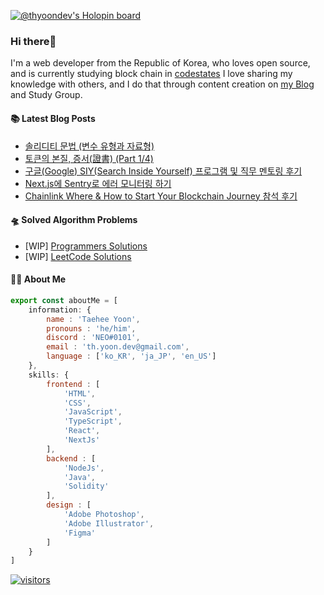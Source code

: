[![@thyoondev's Holopin board](https://holopin.me/thyoondev)](https://holopin.io/@thyoondev)

### Hi there👋
I'm a web developer from the Republic of Korea, who loves open source, and is currently studying block chain in [codestates](https://www.codestates.com/) 
I love sharing my knowledge with others, and I do that through content creation on [my Blog](https://velog.io/@thyoondev) and Study Group.

<!-- <a href="https://github.com/anuraghazra/github-readme-stats">
    <img align="center" src = "https://github-readme-stats.vercel.app/api?username=thyoondev&count_private=true&show_icons=true&include_all_commits=true&hide_border=true&hide_title=true">
</a> -->

#### 📚 Latest Blog Posts 

<!-- BLOG-POST-LIST:START -->
- [솔리디티 문법 &lpar;변수 유형과 자료형&rpar;](https://velog.io/@thyoondev/%EC%86%94%EB%A6%AC%EB%94%94%ED%8B%B0-%EB%AC%B8%EB%B2%95-%EB%B3%80%EC%88%98-%EC%9C%A0%ED%98%95%EA%B3%BC-%EC%9E%90%EB%A3%8C%ED%98%95)
- [토큰의 본질, 증서&lpar;證書&rpar; &lpar;Part 1/4&rpar;](https://velog.io/@thyoondev/%ED%86%A0%ED%81%B0%EC%9D%98-%EB%B3%B8%EC%A7%88-%EC%A6%9D%EC%84%9C%E8%AD%89%E6%9B%B8)
- [구글&lpar;Google&rpar; SIY&lpar;Search Inside Yourself&rpar; 프로그램 및 직무 멘토링 후기](https://velog.io/@thyoondev/%EA%B5%AC%EA%B8%80Google-SIYSearch-Inside-Yourself-%ED%94%84%EB%A1%9C%EA%B7%B8%EB%9E%A8-%EB%B0%8F-%EC%A7%81%EB%AC%B4-%EB%A9%98%ED%86%A0%EB%A7%81-%ED%9B%84%EA%B8%B0)
- [Next.js에 Sentry로 에러 모니터링 하기](https://velog.io/@thyoondev/Next.Js%EC%97%90-Sentry%EB%A1%9C-%EC%97%90%EB%9F%AC-%EB%AA%A8%EB%8B%88%ED%84%B0%EB%A7%81-%ED%95%98%EA%B8%B0)
- [Chainlink 
Where &amp; How to Start Your Blockchain Journey 참석 후기](https://velog.io/@thyoondev/Chainlink-Where-How-to-Start-Your-Blockchain-Journey-%EC%B0%B8%EC%84%9D-%ED%9B%84%EA%B8%B0)
<!-- BLOG-POST-LIST:END -->

#### 🛸 Solved Algorithm Problems
- [WIP] [Programmers Solutions](https://github.com/guui-programmers/Programmers-Algorithm/tree/main/thyoondev)
- [WIP] [LeetCode Solutions](https://github.com/Google-wait/codingtest-study/tree/main/thyoondev)


#### 👨‍💻 About Me
```js
export const aboutMe = [
    information: {
        name : 'Taehee Yoon',
        pronouns : 'he/him',
        discord : 'NEO#0101',
        email : 'th.yoon.dev@gmail.com',
        language : ['ko_KR', 'ja_JP', 'en_US']
    },
    skills: {
        frontend : [
            'HTML',
            'CSS',
            'JavaScript',
            'TypeScript',
            'React',
            'NextJs'
        ],
        backend : [
            'NodeJs',
            'Java',
            'Solidity'
        ],
        design : [
            'Adobe Photoshop',
            'Adobe Illustrator',
            'Figma'
        ]
    }
]

```



[![visitors](https://hits.seeyoufarm.com/api/count/incr/badge.svg?url=https%3A%2F%2Fgithub.com%2Fthyoondev%2Fthyoondev&count_bg=%230A54A2&title_bg=%23555555&icon=&icon_color=%23E7E7E7&title=hits&title=visitors&edge_flat=false)](https://hits.seeyoufarm.com)
